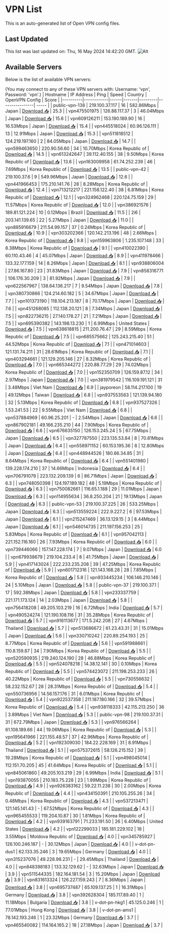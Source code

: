 # VPN List

This is an auto-generated list of Open VPN config files.

## Last Updated

This list was last updated on: Thu, 16 May 2024 14:42:20 GMT.
![Alt](https://repobeats.axiom.co/api/embed/186b98318ef1479477931607c1ad7d823f12451f.svg "Repobeats analytics image")

## Available Servers

Below is the list of available VPN servers:

(You may connect to any of these VPN servers with: Username: 'vpn', Password: 'vpn'.)
| Hostname | IP Address | Ping | Speed | Country | OpenVPN Config | Score |
|----------|------------|------|-------|---------|----------------| ----- |
| public-vpn-138 | 219.100.37.117 | 16 | 582.86Mbps | Japan | [Download 📥](./configs/server_0_JP.ovpn) | 25.3 |
| vpn475501975 | 126.88.117.37 | 3 | 46.04Mbps | Japan | [Download 📥](./configs/server_1_JP.ovpn) | 15.6 |
| vpn609126211 | 153.190.189.90 | 16 | 16.53Mbps | Japan | [Download 📥](./configs/server_2_JP.ovpn) | 15.4 |
| vpn445518024 | 60.96.126.111 | 13 | 12.91Mbps | Japan | [Download 📥](./configs/server_3_JP.ovpn) | 15.3 |
| vpn511818512 | 124.219.197.160 | 2 | 84.05Mbps | Japan | [Download 📥](./configs/server_4_JP.ovpn) | 14.7 |
| vpn599463650 | 220.90.56.60 | 34 | 10.70Mbps | Korea Republic of | [Download 📥](./configs/server_5_KR.ovpn) | 14.5 |
| vpn613242647 | 39.112.40.155 | 38 | 9.50Mbps | Korea Republic of | [Download 📥](./configs/server_6_KR.ovpn) | 13.6 |
| vpn163009958 | 61.74.252.239 | 46 | 7.69Mbps | Korea Republic of | [Download 📥](./configs/server_7_KR.ovpn) | 13.5 |
| public-vpn-42 | 219.100.37.6 | 9 | 549.96Mbps | Japan | [Download 📥](./configs/server_8_JP.ovpn) | 12.6 |
| vpn441966453 | 175.210.141.76 | 28 | 8.28Mbps | Korea Republic of | [Download 📥](./configs/server_9_KR.ovpn) | 12.4 |
| vpn713212217 | 221.158.122.40 | 38 | 6.81Mbps | Korea Republic of | [Download 📥](./configs/server_10_KR.ovpn) | 12.1 |
| vpn324962468 | 220.124.75.159 | 29 | 11.57Mbps | Korea Republic of | [Download 📥](./configs/server_11_KR.ovpn) | 12.0 |
| vpn386921576 | 189.81.121.224 | 10 | 0.12Mbps | Brazil | [Download 📥](./configs/server_12_BR.ovpn) | 11.5 |
| 2i6 | 203.141.139.65 | 22 | 5.27Mbps | Japan | [Download 📥](./configs/server_13_JP.ovpn) | 11.0 |
| vpn885916679 | 211.54.99.157 | 37 | 0.24Mbps | Korea Republic of | [Download 📥](./configs/server_14_KR.ovpn) | 10.9 |
| vpn303202366 | 120.142.213.196 | 48 | 2.66Mbps | Korea Republic of | [Download 📥](./configs/server_15_KR.ovpn) | 9.8 |
| vpn159963806 | 1.235.107.148 | 33 | 8.38Mbps | Korea Republic of | [Download 📥](./configs/server_16_KR.ovpn) | 9.1 |
| vpn410022390 | 60.110.43.46 | 4 | 45.07Mbps | Japan | [Download 📥](./configs/server_17_JP.ovpn) | 8.9 |
| vpn411978466 | 133.32.177.159 | 14 | 8.26Mbps | Japan | [Download 📥](./configs/server_18_JP.ovpn) | 8.1 |
| vpn938806004 | 27.86.167.80 | 23 | 31.83Mbps | Japan | [Download 📥](./configs/server_19_JP.ovpn) | 7.9 |
| vpn858316771 | 106.176.30.209 | 3 | 81.92Mbps | Japan | [Download 📥](./configs/server_20_JP.ovpn) | 7.9 |
| vpn622567967 | 138.64.136.217 | 7 | 9.54Mbps | Japan | [Download 📥](./configs/server_21_JP.ovpn) | 7.8 |
| vpn380730866 | 124.214.60.182 | 5 | 34.67Mbps | Japan | [Download 📥](./configs/server_22_JP.ovpn) | 7.7 |
| vpn101373190 | 118.104.213.187 | 8 | 70.17Mbps | Japan | [Download 📥](./configs/server_23_JP.ovpn) | 7.6 |
| vpn451268085 | 112.138.20.121 | 8 | 7.34Mbps | Japan | [Download 📥](./configs/server_24_JP.ovpn) | 7.5 |
| vpn822736215 | 27.140.178.27 | 21 | 7.21Mbps | Japan | [Download 📥](./configs/server_25_JP.ovpn) | 7.5 |
| vpn695390382 | 143.198.13.230 | 1 | 6.99Mbps | United States | [Download 📥](./configs/server_26_US.ovpn) | 7.5 |
| vpn638618815 | 211.200.76.47 | 29 | 8.59Mbps | Korea Republic of | [Download 📥](./configs/server_27_KR.ovpn) | 7.5 |
| vpn685575662 | 125.243.215.40 | 51 | 44.52Mbps | Korea Republic of | [Download 📥](./configs/server_28_KR.ovpn) | 7.1 |
| vpn471014603 | 121.131.74.211 | 31 | 28.61Mbps | Korea Republic of | [Download 📥](./configs/server_29_KR.ovpn) | 7.1 |
| vpn403294661 | 121.129.205.146 | 27 | 8.32Mbps | Korea Republic of | [Download 📥](./configs/server_30_KR.ovpn) | 7.0 |
| vpn665344272 | 220.88.77.29 | 29 | 74.02Mbps | Korea Republic of | [Download 📥](./configs/server_31_KR.ovpn) | 7.0 |
| vpn152350709 | 126.159.87.12 | 34 | 2.97Mbps | Japan | [Download 📥](./configs/server_32_JP.ovpn) | 7.0 |
| vpn381979542 | 116.109.191.121 | 31 | 3.48Mbps | Viet Nam | [Download 📥](./configs/server_33_VN.ovpn) | 6.9 |
| jayporeon | 58.114.217.100 | 19 | 49.12Mbps | Taiwan | [Download 📥](./configs/server_34_TW.ovpn) | 6.8 |
| vpn937553563 | 121.139.94.180 | 32 | 5.13Mbps | Korea Republic of | [Download 📥](./configs/server_35_KR.ovpn) | 6.8 |
| vpn937527326 | 1.53.241.53 | 22 | 9.55Mbps | Viet Nam | [Download 📥](./configs/server_36_VN.ovpn) | 6.8 |
| vpn537884969 | 60.96.25.201 | - | 2.54Mbps | Japan | [Download 📥](./configs/server_37_JP.ovpn) | 6.6 |
| vpn867902181 | 49.166.235.210 | 44 | 7.90Mbps | Korea Republic of | [Download 📥](./configs/server_38_KR.ovpn) | 6.6 |
| vpn676635150 | 126.153.245.24 | 5 | 67.75Mbps | Japan | [Download 📥](./configs/server_39_JP.ovpn) | 6.5 |
| vpn327787550 | 223.135.53.84 | 8 | 70.81Mbps | Japan | [Download 📥](./configs/server_40_JP.ovpn) | 6.4 |
| vpn558971152 | 60.153.195.36 | 8 | 12.80Mbps | Japan | [Download 📥](./configs/server_41_JP.ovpn) | 6.4 |
| vpn448944526 | 180.66.34.85 | 31 | 8.64Mbps | Korea Republic of | [Download 📥](./configs/server_42_KR.ovpn) | 6.4 |
| vpn551401980 | 139.228.174.210 | 37 | 14.66Mbps | Indonesia | [Download 📥](./configs/server_43_ID.ovpn) | 6.4 |
| vpn706791079 | 223.132.209.139 | 6 | 86.71Mbps | Japan | [Download 📥](./configs/server_44_JP.ovpn) | 6.3 |
| vpn748050398 | 124.197.189.182 | 48 | 5.19Mbps | Korea Republic of | [Download 📥](./configs/server_45_KR.ovpn) | 6.3 |
| vpn750082661 | 116.65.1.188 | 29 | 11.01Mbps | Japan | [Download 📥](./configs/server_46_JP.ovpn) | 6.3 |
| vpn114955634 | 36.8.250.204 | 21 | 19.13Mbps | Japan | [Download 📥](./configs/server_47_JP.ovpn) | 6.3 |
| public-vpn-53 | 219.100.37.225 | 26 | 533.25Mbps | Japan | [Download 📥](./configs/server_48_JP.ovpn) | 6.3 |
| vpn513559224 | 222.9.227.2 | 6 | 97.53Mbps | Japan | [Download 📥](./configs/server_49_JP.ovpn) | 6.1 |
| vpn215247469 | 36.13.129.15 | 3 | 8.44Mbps | Japan | [Download 📥](./configs/server_50_JP.ovpn) | 6.1 |
| vpn546014735 | 211.197.156.253 | 25 | 5.83Mbps | Korea Republic of | [Download 📥](./configs/server_51_KR.ovpn) | 6.1 |
| vpn957042113 | 221.152.116.160 | 26 | 7.93Mbps | Korea Republic of | [Download 📥](./configs/server_52_KR.ovpn) | 6.0 |
| vpn739446066 | 157.147.228.174 | 7 | 9.07Mbps | Japan | [Download 📥](./configs/server_53_JP.ovpn) | 6.0 |
| vpn679938679 | 219.104.233.4 | 8 | 41.75Mbps | Japan | [Download 📥](./configs/server_54_JP.ovpn) | 5.9 |
| vpn417143024 | 222.233.235.208 | 39 | 47.25Mbps | Korea Republic of | [Download 📥](./configs/server_55_KR.ovpn) | 5.9 |
| vpn601712316 | 121.143.168.28 | 28 | 7.85Mbps | Korea Republic of | [Download 📥](./configs/server_56_KR.ovpn) | 5.8 |
| vpn933445234 | 106.146.210.146 | 24 | 5.10Mbps | Japan | [Download 📥](./configs/server_57_JP.ovpn) | 5.8 |
| public-vpn-37 | 219.100.37.1 | 17 | 592.38Mbps | Japan | [Download 📥](./configs/server_58_JP.ovpn) | 5.8 |
| vpn233337759 | 221.171.173.124 | 14 | 2.03Mbps | Japan | [Download 📥](./configs/server_59_JP.ovpn) | 5.8 |
| vpn756418208 | 49.205.103.219 | 16 | 6.72Mbps | India | [Download 📥](./configs/server_60_IN.ovpn) | 5.7 |
| vpn490524274 | 121.190.108.116 | 31 | 35.28Mbps | Korea Republic of | [Download 📥](./configs/server_61_KR.ovpn) | 5.7 |
| vpn916113677 | 171.5.242.208 | 27 | 4.67Mbps | Thailand | [Download 📥](./configs/server_62_TH.ovpn) | 5.7 |
| vpn513686672 | 61.23.43.31 | 31 | 15.01Mbps | Japan | [Download 📥](./configs/server_63_JP.ovpn) | 5.6 |
| vpn330710242 | 220.89.254.193 | 25 | 8.77Mbps | Korea Republic of | [Download 📥](./configs/server_64_KR.ovpn) | 5.6 |
| vpn591988661 | 110.8.159.87 | 34 | 7.90Mbps | Korea Republic of | [Download 📥](./configs/server_65_KR.ovpn) | 5.5 |
| vpn520590935 | 219.240.124.190 | 28 | 46.88Mbps | Korea Republic of | [Download 📥](./configs/server_66_KR.ovpn) | 5.5 |
| vpn524078218 | 14.38.12.141 | 30 | 0.10Mbps | Korea Republic of | [Download 📥](./configs/server_67_KR.ovpn) | 5.5 |
| vpn574423072 | 211.198.253.233 | 26 | 40.22Mbps | Korea Republic of | [Download 📥](./configs/server_68_KR.ovpn) | 5.5 |
| vpn730556632 | 58.232.152.67 | 28 | 28.31Mbps | Korea Republic of | [Download 📥](./configs/server_69_KR.ovpn) | 5.4 |
| vpn550736956 | 14.56.157.176 | 31 | 6.01Mbps | Korea Republic of | [Download 📥](./configs/server_70_KR.ovpn) | 5.4 |
| vpn922537358 | 211.187.180.166 | 32 | 39.57Mbps | Korea Republic of | [Download 📥](./configs/server_71_KR.ovpn) | 5.4 |
| vpn938118333 | 42.115.213.250 | 36 | 3.89Mbps | Viet Nam | [Download 📥](./configs/server_72_VN.ovpn) | 5.3 |
| public-vpn-98 | 219.100.37.31 | 31 | 672.79Mbps | Japan | [Download 📥](./configs/server_73_JP.ovpn) | 5.3 |
| vpn976566264 | 61.108.189.66 | 44 | 19.06Mbps | Korea Republic of | [Download 📥](./configs/server_74_KR.ovpn) | 5.3 |
| vpn195641966 | 221.155.48.57 | 37 | 42.96Mbps | Korea Republic of | [Download 📥](./configs/server_75_KR.ovpn) | 5.2 |
| vpn192309030 | 184.22.228.169 | 31 | 8.91Mbps | Thailand | [Download 📥](./configs/server_76_TH.ovpn) | 5.1 |
| vpn575372615 | 58.126.215.152 | 39 | 19.28Mbps | Korea Republic of | [Download 📥](./configs/server_77_KR.ovpn) | 5.1 |
| vpn498045014 | 112.151.70.205 | 45 | 41.64Mbps | Korea Republic of | [Download 📥](./configs/server_78_KR.ovpn) | 5.1 |
| vpn845061860 | 49.205.103.219 | 29 | 6.99Mbps | India | [Download 📥](./configs/server_79_IN.ovpn) | 5.1 |
| vpn193870055 | 210.183.75.228 | 23 | 1.99Mbps | Korea Republic of | [Download 📥](./configs/server_80_KR.ovpn) | 4.9 |
| vpn926383162 | 59.22.11.238 | 30 | 2.00Mbps | Korea Republic of | [Download 📥](./configs/server_81_KR.ovpn) | 4.4 |
| vpn434150391 | 210.105.255.26 | 34 | 0.48Mbps | Korea Republic of | [Download 📥](./configs/server_82_KR.ovpn) | 4.3 |
| vpn537213471 | 121.145.141.43 | - | 67.52Mbps | Korea Republic of | [Download 📥](./configs/server_83_KR.ovpn) | 4.3 |
| vpn965455533 | 119.204.10.87 | 30 | 1.81Mbps | Korea Republic of | [Download 📥](./configs/server_84_KR.ovpn) | 4.2 |
| vpn939163791 | 71.233.191.50 | 26 | 6.40Mbps | United States | [Download 📥](./configs/server_85_US.ovpn) | 4.2 |
| vpn122299033 | 185.181.229.102 | 18 | 3.55Mbps | Moldova Republic of | [Download 📥](./configs/server_86_MD.ovpn) | 4.0 |
| vpn345785927 | 126.100.246.187 | - | 30.12Mbps | Japan | [Download 📥](./configs/server_87_JP.ovpn) | 4.0 |
| v-dot-pn-dus1 | 62.133.35.246 | 3 | 19.65Mbps | Germany | [Download 📥](./configs/server_88_DE.ovpn) | 4.0 |
| vpn315237076 | 49.228.98.231 | - | 29.45Mbps | Thailand | [Download 📥](./configs/server_89_TH.ovpn) | 4.0 |
| vpn848398183 | 133.32.129.62 | - | 32.63Mbps | Japan | [Download 📥](./configs/server_90_JP.ovpn) | 3.9 |
| vpn511544335 | 182.164.181.54 | 3 | 15.20Mbps | Japan | [Download 📥](./configs/server_91_JP.ovpn) | 3.9 |
| vpn831613324 | 126.227.159.243 | 7 | 8.36Mbps | Japan | [Download 📥](./configs/server_92_JP.ovpn) | 3.8 |
| vpn695737487 | 65.109.137.25 | 1 | 16.31Mbps | Germany | [Download 📥](./configs/server_93_DE.ovpn) | 3.8 |
| vpn392628304 | 185.117.89.40 | 1 | 11.18Mbps | Bulgaria | [Download 📥](./configs/server_94_BG.ovpn) | 3.8 |
| v-dot-pn-hkg1 | 45.125.0.246 | 1 | 77.01Mbps | Hong Kong | [Download 📥](./configs/server_95_HK.ovpn) | 3.8 |
| v-dot-pn-ams1 | 78.142.193.246 | 1 | 23.32Mbps | Germany | [Download 📥](./configs/server_96_DE.ovpn) | 3.7 |
| vpn465540082 | 114.164.165.2 | 18 | 27.18Mbps | Japan | [Download 📥](./configs/server_97_JP.ovpn) | 3.7 |
